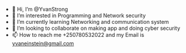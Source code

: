 - 👋 Hi, I’m @YvanStrong
- 👀 I’m interested in Programming and Network security
- 🌱 I’m currently learning Networking and communication system
- 💞️ I’m looking to collaborate on making app and doing cyber security
- 📫 How to reach me +250780532022 and my Email is yvaneinstein@gmail.com

<!---
YvanStrong/YvanStrong is a ✨ special ✨ repository because its `README.md` (this file) appears on your GitHub profile.
You can click the Preview link to take a look at your changes.
--->
